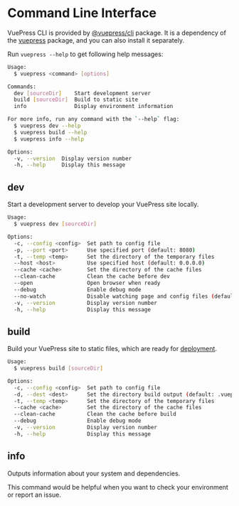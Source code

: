 # Command Line Interface

VuePress CLI is provided by [@vuepress/cli](https://www.npmjs.com/package/@vuepress/cli) package. It is a dependency of the [vuepress](https://www.npmjs.com/package/vuepress) package, and you can also install it separately.

Run `vuepress --help` to get following help messages:

```sh
Usage:
  $ vuepress <command> [options]

Commands:
  dev [sourceDir]    Start development server
  build [sourceDir]  Build to static site
  info               Display environment information

For more info, run any command with the `--help` flag:
  $ vuepress dev --help
  $ vuepress build --help
  $ vuepress info --help

Options:
  -v, --version  Display version number
  -h, --help     Display this message
```

## dev

Start a development server to develop your VuePress site locally.

```sh
Usage:
  $ vuepress dev [sourceDir]

Options:
  -c, --config <config>  Set path to config file
  -p, --port <port>      Use specified port (default: 8080)
  -t, --temp <temp>      Set the directory of the temporary files
  --host <host>          Use specified host (default: 0.0.0.0)
  --cache <cache>        Set the directory of the cache files
  --clean-cache          Clean the cache before dev
  --open                 Open browser when ready
  --debug                Enable debug mode
  --no-watch             Disable watching page and config files (default: true)
  -v, --version          Display version number
  -h, --help             Display this message
```

## build

Build your VuePress site to static files, which are ready for [deployment](../guide/deployment.md).

```sh
Usage:
  $ vuepress build [sourceDir]

Options:
  -c, --config <config>  Set path to config file
  -d, --dest <dest>      Set the directory build output (default: .vuepress/dist)
  -t, --temp <temp>      Set the directory of the temporary files
  --cache <cache>        Set the directory of the cache files
  --clean-cache          Clean the cache before build
  --debug                Enable debug mode
  -v, --version          Display version number
  -h, --help             Display this message
```

## info

Outputs information about your system and dependencies.

This command would be helpful when you want to check your environment or report an issue.

